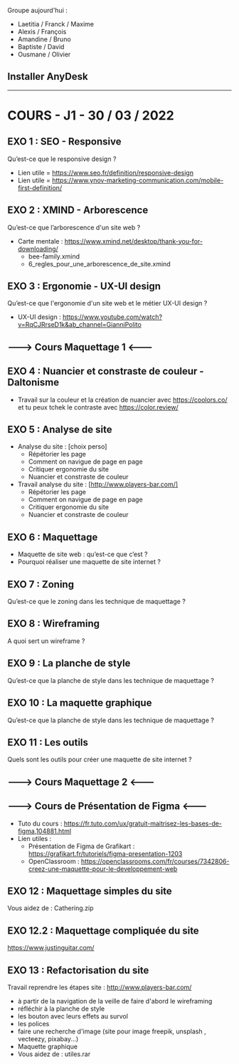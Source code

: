 Groupe aujourd'hui :
- Laetitia / Franck / Maxime
- Alexis / François
- Amandine / Bruno
- Baptiste / David
- Ousmane / Olivier

## Installer AnyDesk

---
# COURS - J1 - 30 / 03 / 2022
## EXO 1 : SEO - Responsive
Qu’est-ce que le responsive design ?
- Lien utile = https://www.seo.fr/definition/responsive-design
- Lien utile = https://www.ynov-marketing-communication.com/mobile-first-definition/

## EXO 2 : XMIND - Arborescence
Qu’est-ce que l’arborescence d'un site web ?
- Carte mentale : https://www.xmind.net/desktop/thank-you-for-downloading/
  - bee-family.xmind
  - 6_regles_pour_une_arborescence_de_site.xmind
 
## EXO 3 : Ergonomie - UX-UI design
Qu’est-ce que l'ergonomie d'un site web et le métier UX-UI design ?
- UX-UI design : https://www.youtube.com/watch?v=RqCJRrseD1k&ab_channel=GianniPolito

## ---> Cours Maquettage 1 <---

## EXO 4 : Nuancier et constraste de couleur - Daltonisme
- Travail sur la couleur et la création de nuancier avec https://coolors.co/ et tu peux tchek le contraste avec https://color.review/ 

## EXO 5 : Analyse de site
- Analyse du site : [choix perso]
  - Répétorier les page 
  - Comment on navigue de page en page
  - Critiquer ergonomie du site
  - Nuancier et constraste de couleur
- Travail analyse du site : [http://www.players-bar.com/]
  - Répétorier les page 
  - Comment on navigue de page en page
  - Critiquer ergonomie du site
  - Nuancier et constraste de couleur

## EXO 6 : Maquettage 
- Maquette de site web : qu’est-ce que c’est ?
- Pourquoi réaliser une maquette de site internet ?

## EXO 7 : Zoning
Qu’est-ce que le zoning dans les technique de maquettage ?

## EXO 8 : Wireframing
A quoi sert un wireframe ?

## EXO 9 : La planche de style
Qu’est-ce que la planche de style  dans les technique de maquettage ?

## EXO 10 : La maquette graphique
Qu’est-ce que la planche de style  dans les technique de maquettage ?

## EXO 11 : Les outils
Quels sont les outils pour créer une maquette de site internet ?

## ---> Cours Maquettage 2 <---

## ---> Cours de Présentation de Figma  <---
- Tuto du cours : https://fr.tuto.com/ux/gratuit-maitrisez-les-bases-de-figma,104881.html
- Lien utiles : 
  - Présentation de Figma de Grafikart : https://grafikart.fr/tutoriels/figma-presentation-1203
  - OpenClassroom : https://openclassrooms.com/fr/courses/7342806-creez-une-maquette-pour-le-developpement-web 

## EXO 12 : Maquettage simples du site 
Vous aidez de : Cathering.zip

## EXO 12.2 : Maquettage compliquée du site 
https://www.justinguitar.com/

## EXO 13 : Refactorisation du site 
Travail reprendre les étapes site : http://www.players-bar.com/
  - à partir de la navigation de la veille de faire d'abord le wireframing 
  - réfléchir à la planche de style
  - les bouton avec leurs effets au survol 
  - les polices
  - faire une recherche d'image (site pour image freepik, unsplash , vecteezy, pixabay...)
  - Maquette graphique
  - Vous aidez de : utiles.rar
